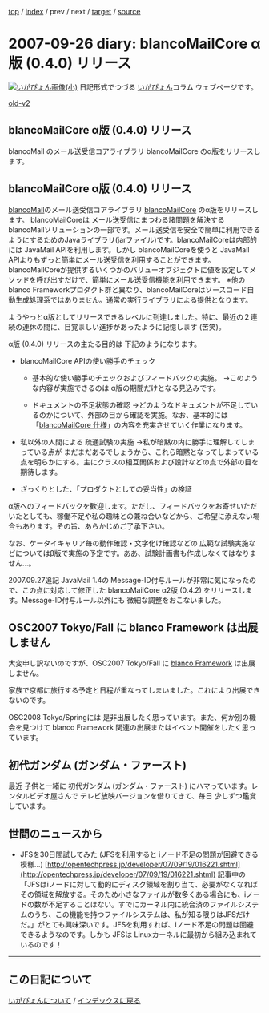 [top](https://igapyon.github.io/diary/) 
 / [index](https://igapyon.github.io/diary/2007/index.html) 
 / prev 
 / next 
 / [target](https://igapyon.github.io/diary/2007/ig070926.html) 
 / [source](https://github.com/igapyon/diary/blob/gh-pages/2007/ig070926.html.src.md) 

2007-09-26 diary: blancoMailCore α版 (0.4.0) リリース
=====================================================================================================
[![いがぴょん画像(小)](https://igapyon.github.io/diary/images/iga200306s.jpg "いがぴょん")](https://igapyon.github.io/diary/memo/memoigapyon.html) 日記形式でつづる [いがぴょん](https://igapyon.github.io/diary/memo/memoigapyon.html)コラム ウェブページです。

[old-v2](ig070926-orig.html)

## blancoMailCore α版 (0.4.0) リリース

blancoMail のメール送受信コアライブラリ blancoMailCore のα版をリリースします。


## blancoMailCore α版 (0.4.0) リリース

[blancoMail](http://www.igapyon.jp/blanco/blancomail.html)のメール送受信コアライブラリ [blancoMailCore](http://www.igapyon.jp/blanco/blancomailcore.html) のα版をリリースします。
blancoMailCoreは メール送受信にまつわる諸問題を解決する blancoMailソリューションの一部です。メール送受信を安全で簡単に利用できるようにするためのJavaライブラリ(jarファイル)です。blancoMailCoreは内部的には
JavaMail APIを利用します。しかし blancoMailCoreを使うと JavaMail APIよりもずっと簡単にメール送受信を利用することができます。blancoMailCoreが提供するいくつかのバリューオブジェクトに値を設定してメソッドを呼び出すだけで、簡単にメール送受信機能を利用できます。
      ※他の blanco Frameworkプロダクト群と異なり、blancoMailCoreはソースコード自動生成処理系ではありません。通常の実行ライブラリによる提供となります。

ようやっとα版としてリリースできるレベルに到達しました。特に、最近の２連続の連休の間に、目覚ましい進捗があったように記憶します (苦笑)。

α版 (0.4.0) リリースの主たる目的は 下記のようになります。

* blancoMailCore APIの使い勝手のチェック
  
  * 基本的な使い勝手のチェックおよびフィードバックの実施。
    →このような内容が実施できるのは α版の期間だけとなる見込みです。
    
  * ドキュメントの不足状態の確認
    →どのようなドキュメントが不足しているのかについて、外部の目から確認を実施。なお、基本的には「[blancoMailCore 仕様](http://cvs.sourceforge.jp/cgi-bin/viewcvs.cgi/*checkout*/blancofw/blancoMisc/doc/mail/blancoMailCoreSpec.doc)」の内容を充実させていく作業になります。
  

  
* 私以外の人間による 疏通試験の実施
  →私が暗黙の内に勝手に理解してしまっている点が まだまだあるでしょうから、これら暗黙となってしまっている点を明らかにする。主にクラスの相互関係および設計などの点で外部の目を期待します。
  
* ざっくりとした、「プロダクトとしての妥当性」の検証

α版へのフィードバックを歓迎します。ただし、フィードバックをお寄せいただいたとしても、稼働不足や私の趣味との兼ね合いなどから、ご希望に添えない場合もあります。その旨、あらかじめご了承下さい。

なお、ケータイキャリア毎の動作確認・文字化け確認などの 広範な試験実施などについてはβ版で実施の予定です。ああ、試験計画書も作成しなくてはなりません…。

2007.09.27追記 JavaMail 1.4の Message-ID付与ルールが非常に気になったので、この点に対応して修正した blancoMailCore α2版
(0.4.2) をリリースします。Message-ID付与ルール以外にも 微細な調整をおこないました。

## OSC2007 Tokyo/Fall に blanco Framework は出展しません

大変申し訳ないのですが、OSC2007 Tokyo/Fall に [blanco Framework](http://www.igapyon.jp/blanco/blanco.ja.html) は出展しません。

家族で京都に旅行する予定と日程が重なってしまいました。これにより出展できないのです。

OSC2008 Tokyo/Springには 是非出展したく思っています。また、何か別の機会を見つけて blanco Framework 関連の出展またはイベント開催をしたく思っています。

## 初代ガンダム (ガンダム・ファースト)

最近 子供と一緒に 初代ガンダム (ガンダム・ファースト) にハマっています。レンタルビデオ屋さんで テレビ放映バージョンを借りてきて、毎日 少しずつ鑑賞しています。

## 世間のニュースから

* JFSを30日間試してみた (JFSを利用すると iノード不足の問題が回避できる模様…)
  [http://opentechpress.jp/developer/07/09/19/016221.shtml](http://opentechpress.jp/developer/07/09/19/016221.shtml)
  記事中の「JFSはiノードに対して動的にディスク領域を割り当て、必要がなくなればその領域を解放する。そのため小さなファイルが数多くある場合にも、iノードの数が不足することはない。すでにカーネル内に統合済のファイルシステムのうち、この機能を持つファイルシステムは、私が知る限りはJFSだけだ。」がとても興味深いです。JFSを利用すれば、iノード不足の問題は回避できるようなのです。しかも JFSは Linuxカーネルに最初から組み込まれているのです！

----------------------------------------------------------------------------------------------------

## この日記について
[いがぴょんについて](https://igapyon.github.io/diary/memo/memoigapyon.html) / [インデックスに戻る](https://igapyon.github.io/diary/idxall.html)
